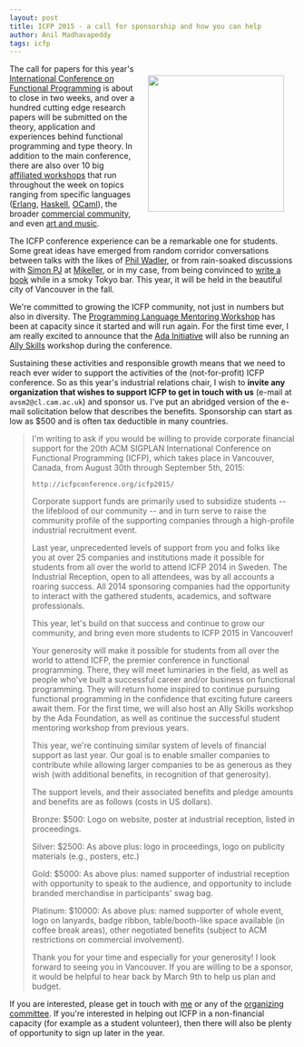 ```yaml
---
layout: post
title: ICFP 2015 - a call for sponsorship and how you can help
author: Anil Madhavapeddy
tags: icfp
---
```


<a href="http://icfpconference.org/icfp2015/index.html"><img src="http://icfpconference.org/icfp2015/img/vancouver4.jpg" style="float:right; width:240px; padding: 20px;" /></a>
The call for papers for this year's [International Conference on Functional Programming](http://icfpconference.org/icfp2015/)
is about to close in two weeks, and over a hundred cutting edge research papers will be submitted on the theory, application and experiences behind
functional programming and type theory.  In addition to the main conference, there are also over 10 big [affiliated
workshops](http://icfpconference.org/icfp2015/affiliated.html) that run throughout the week on topics ranging from specific
languages ([Erlang](http://www.erlang.org/workshop/2014/), [Haskell](http://www.haskell.org/haskellwiki/HaskellImplementorsWorkshop), [OCaml](http://ocaml.org/meetings/ocaml/2014/)),
the broader [commercial community](http://cufp.org), and even [art and music](http://functional-art.org/).

The ICFP conference experience can be a remarkable one for students.  Some
great ideas have emerged from random corridor conversations between talks with
the likes of [Phil Wadler](http://homepages.inf.ed.ac.uk/wadler/), or from
rain-soaked discussions with [Simon
PJ](http://research.microsoft.com/en-us/people/simonpj/) at
[Mikeller](http://mikkeller.dk/), or in my case, from being convinced to [write
a book](https://blogs.janestreet.com/the-making-of-real-world-ocaml/) while in
a smoky Tokyo bar.  This year, it will be held in the beautiful city of
Vancouver in the fall.

We're committed to growing the ICFP community, not just in numbers but also in
diversity.  The [Programming Language Mentoring Workshop](http://plmw15.iisc-seal.net/)
has been at capacity since it started and will run again.  For the first time ever,
I am really excited to announce that the [Ada Initiative](https://adainitiative.org/) will
also be running an [Ally Skills](https://adainitiative.org/what-we-do/workshops-and-training/)
workshop during the conference.

Sustaining these activities and responsible growth means that we need to reach
ever wider to support the activities of the (not-for-profit) ICFP conference.
So as this year's industrial relations chair, I wish to <b>invite any organization
that wishes to support ICFP to get in touch with us</b> (e-mail at `avsm2@cl.cam.ac.uk`) and sponsor us.  I've put an abridged
version of the e-mail solicitation below that describes the benefits.
Sponsorship can start as low as $500 and is often tax deductible in many
countries.

> I'm writing to ask if you would be willing to provide corporate financial
> support for the 20th ACM SIGPLAN International Conference on Functional
> Programming (ICFP), which takes place in Vancouver, Canada, from August 30th
> through September 5th, 2015:
> 
>     http://icfpconference.org/icfp2015/
>
> Corporate support funds are primarily used to subsidize students -- the
> lifeblood of our community -- and in turn serve to raise the community profile
> of the supporting companies through a high-profile industrial recruitment
> event.
> 
> Last year, unprecedented levels of support from you and folks like you at
> over 25 companies and institutions made it possible for students from all
> over the world to attend ICFP 2014 in Sweden. The Industrial Reception, open
> to all attendees, was by all accounts a roaring success. All 2014 sponsoring
> companies had the opportunity to interact with the gathered students,
> academics, and software professionals.
> 
> This year, let's build on that success and continue to grow our community, and
> bring even more students to ICFP 2015 in Vancouver!
> 
> Your generosity will make it possible for students from all over the world to
> attend ICFP, the premier conference in functional programming.  There, they
> will meet luminaries in the field, as well as people who've built a successful
> career and/or business on functional programming.  They will return home
> inspired to continue pursuing functional programming in the confidence that
> exciting future careers await them.  For the first time, we will also host an
> Ally Skills workshop by the Ada Foundation, as well as continue the
> successful student mentoring workshop from previous years.
> 
> This year, we're continuing similar system of levels of financial support as
> last year. Our goal is to enable smaller companies to contribute while allowing
> larger companies to be as generous as they wish (with additional benefits, in
> recognition of that generosity).
> 
> The support levels, and their associated benefits and pledge amounts and
> benefits are as follows (costs in US dollars).
> 
> Bronze:     $500: Logo on website, poster at industrial reception,
>           listed in proceedings.
> 
> Silver:    $2500: As above plus: logo in proceedings, logo on
>           publicity materials (e.g., posters, etc.)
> 
> Gold:      $5000: As above plus: named supporter of industrial 
>           reception with opportunity to speak to the audience,
>           and opportunity to include branded merchandise in 
>           participants' swag bag.
> 
> Platinum: $10000: As above plus: named supporter of whole event,
>           logo on lanyards, badge ribbon, table/booth-like
>           space available (in coffee break areas), other 
>           negotiated benefits (subject to ACM restrictions
>           on commercial involvement).
> 
> Thank you for your time and especially for your generosity! I look forward to
> seeing you in Vancouver.  If you are willing to be a sponsor, it would be
> helpful to hear back by March 9th to help us plan and budget.
> 

If you are interested, please get in touch with [me](mailto:anil@recoil.org)
or any of the [organizing committee](http://icfpconference.org/icfp2015/index.html).
If you're interested in helping out ICFP in a non-financial capacity (for
example as a student volunteer), then there will also be plenty of opportunity
to sign up later in the year.
